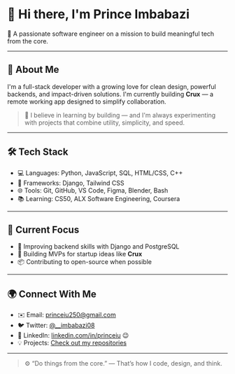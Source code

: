 # 👋 Hi there, I'm Prince Imbabazi

🚀 A passionate software engineer on a mission to build meaningful tech from the core.

---

## 🧠 About Me

I'm a full-stack developer with a growing love for clean design, powerful backends, and impact-driven solutions. I'm currently building **Crux** — a remote working app designed to simplify collaboration.

> 💬 I believe in learning by building — and I'm always experimenting with projects that combine utility, simplicity, and speed.

---

## 🛠️ Tech Stack

- 💻 Languages: Python, JavaScript, SQL, HTML/CSS, C++
- 🧰 Frameworks: Django, Tailwind CSS
- 🌐 Tools: Git, GitHub, VS Code, Figma, Blender, Bash
- 📚 Learning: CS50, ALX Software Engineering, Coursera

---

## 🌱 Current Focus

- 🎯 Improving backend skills with Django and PostgreSQL
- 🧪 Building MVPs for startup ideas like **Crux**
- 📦 Contributing to open-source when possible

---

## 🌍 Connect With Me

- ✉️ Email: princeiu250@gmail.com  
- 🐦 Twitter: [@__imbabazi08](https://twitter.com/__imbabazi08)  
- 💼 LinkedIn: [linkedin.com/in/princeiu](https://www.linkedin.com/in/princeiu/)  😉  
- 💡 Projects: [Check out my repositories](https://github.com/PrinceImbabazi)

---

> ⚙️ “Do things from the core.” — That’s how I code, design, and think.

